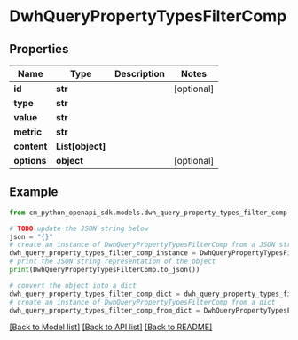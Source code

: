 # DwhQueryPropertyTypesFilterComp


## Properties

Name | Type | Description | Notes
------------ | ------------- | ------------- | -------------
**id** | **str** |  | [optional] 
**type** | **str** |  | 
**value** | **str** |  | 
**metric** | **str** |  | 
**content** | **List[object]** |  | 
**options** | **object** |  | [optional] 

## Example

```python
from cm_python_openapi_sdk.models.dwh_query_property_types_filter_comp import DwhQueryPropertyTypesFilterComp

# TODO update the JSON string below
json = "{}"
# create an instance of DwhQueryPropertyTypesFilterComp from a JSON string
dwh_query_property_types_filter_comp_instance = DwhQueryPropertyTypesFilterComp.from_json(json)
# print the JSON string representation of the object
print(DwhQueryPropertyTypesFilterComp.to_json())

# convert the object into a dict
dwh_query_property_types_filter_comp_dict = dwh_query_property_types_filter_comp_instance.to_dict()
# create an instance of DwhQueryPropertyTypesFilterComp from a dict
dwh_query_property_types_filter_comp_from_dict = DwhQueryPropertyTypesFilterComp.from_dict(dwh_query_property_types_filter_comp_dict)
```
[[Back to Model list]](../README.md#documentation-for-models) [[Back to API list]](../README.md#documentation-for-api-endpoints) [[Back to README]](../README.md)


